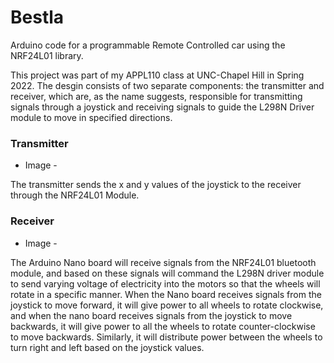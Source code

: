 # Bestla
Arduino code for a programmable Remote Controlled car using the NRF24L01 library.

This project was part of my APPL110 class at UNC-Chapel Hill in Spring 2022. The desgin consists of two separate components: the transmitter and receiver, which are, as the name suggests, responsible for transmitting signals through a joystick and receiving signals to guide the L298N Driver module to move in specified directions. 

### Transmitter

 - Image -

The transmitter sends the x and y values of the joystick to the receiver through the NRF24L01 Module.

### Receiver

- Image -

The Arduino Nano board will receive signals from the NRF24L01 bluetooth module, and based on these signals will command the L298N driver module to send varying voltage of electricity into the motors so that the wheels will rotate in a specific manner. When the Nano board receives signals from the joystick to move forward, it will give power to all wheels to rotate clockwise, and when the nano board receives signals from the joystick to move backwards, it will give power to all the wheels to rotate counter-clockwise to move backwards. Similarly, it will distribute power between the wheels to turn right and left based on the joystick values.
